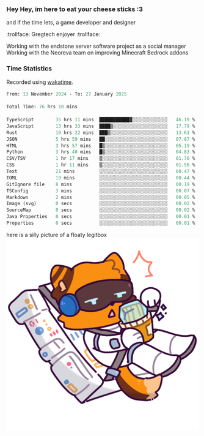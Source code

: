 ### Hey Hey, im here to eat your cheese sticks :3
and if the time lets, a game developer and designer

:trollface: Gregtech enjoyer :trollface:

Working with the endstone server software project as a social manager<br>
Working with the Neoreva team on improving Minecraft Bedrock addons

### Time Statistics
Recorded using [wakatime](https://wakatime.com).

<!--START_SECTION:waka-->

```ocaml
From: 13 November 2024 - To: 27 January 2025

Total Time: 76 hrs 10 mins

TypeScript        35 hrs 11 mins  ███████████▓░░░░░░░░░░░░░   46.19 %
JavaScript        13 hrs 33 mins  ████▒░░░░░░░░░░░░░░░░░░░░   17.79 %
Rust              10 hrs 22 mins  ███▒░░░░░░░░░░░░░░░░░░░░░   13.61 %
JSON              5 hrs 59 mins   ██░░░░░░░░░░░░░░░░░░░░░░░   07.87 %
HTML              3 hrs 57 mins   █▒░░░░░░░░░░░░░░░░░░░░░░░   05.19 %
Python            3 hrs 40 mins   █▒░░░░░░░░░░░░░░░░░░░░░░░   04.83 %
CSV/TSV           1 hr 17 mins    ▒░░░░░░░░░░░░░░░░░░░░░░░░   01.70 %
CSS               1 hr 11 mins    ▒░░░░░░░░░░░░░░░░░░░░░░░░   01.56 %
Text              21 mins         ░░░░░░░░░░░░░░░░░░░░░░░░░   00.47 %
TOML              19 mins         ░░░░░░░░░░░░░░░░░░░░░░░░░   00.44 %
GitIgnore file    8 mins          ░░░░░░░░░░░░░░░░░░░░░░░░░   00.19 %
TSConfig          3 mins          ░░░░░░░░░░░░░░░░░░░░░░░░░   00.07 %
Markdown          2 mins          ░░░░░░░░░░░░░░░░░░░░░░░░░   00.05 %
Image (svg)       0 secs          ░░░░░░░░░░░░░░░░░░░░░░░░░   00.02 %
SourceMap         0 secs          ░░░░░░░░░░░░░░░░░░░░░░░░░   00.02 %
Java Properties   0 secs          ░░░░░░░░░░░░░░░░░░░░░░░░░   00.01 %
Properties        0 secs          ░░░░░░░░░░░░░░░░░░░░░░░░░   00.01 %
```

<!--END_SECTION:waka-->

here is a silly picture of a floaty legitbox
![Silly legitbox](goobernoback_lower.png)
